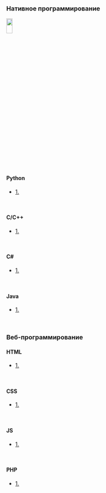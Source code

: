 <img src="http://splincode.github.io/build/img/basework.png" align="center" alt="">

<h3>Нативное программирование</h3>
<img src="https://upload.wikimedia.org/wikipedia/commons/b/b2/VKontakte.svg" width="18%" height="10%" alt="">
<h4>Python</h4>
<ul>
	<li>
		<a href="#">1. </a>
	</li>
</ul><br>

<h4>C/С++</h4>
<ul>
	<li>
		<a href="#">1. </a>
	</li>
</ul><br>

<h4>C#</h4>
<ul>
	<li>
		<a href="#">1. </a>
	</li>
</ul><br>

<h4>Java</h4>
<ul>
	<li>
		<a href="#">1. </a>
	</li>
</ul><br>

<h3>Веб-программирование</h3>

<h4>HTML</h4>
<ul>
	<li>
		<a href="#">1. </a>
	</li>
</ul><br>

<h4>CSS</h4>
<ul>
	<li>
		<a href="#">1. </a>
	</li>
</ul><br>

<h4>JS</h4>
<ul>
	<li>
		<a href="#">1. </a>
	</li>
</ul><br>

<h4>PHP</h4>
<ul>
	<li>
		<a href="#">1. </a>
	</li>
</ul><br>